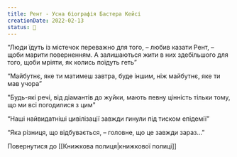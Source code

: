 ```yaml
---
title: Рент - Усна біографія Бастера Кейсі
creationDate: 2022-02-13
status: 🌱
---
```

<div style="display: grid; grid-gap: 1em; grid-template-columns: repeat(1fr);">
<div class="backlink-box">
“Люди їдуть із містечок переважно для того, – любив казати Рент, – щоби марити поверненням. А залишаються жити в них здебільшого для того, щоби мріяти, як колись поїдуть геть”
</div>
<div class="backlink-box">
“Майбутнє, яке ти матимеш завтра, буде іншим, ніж майбутнє, яке ти мав учора”
</div>

<div class="backlink-box">
"Будь-які речі, від діамантів до жуйки, мають певну цінність тільки тому, що ми всі погодилися з цим"
</div>

<div class="backlink-box">
“Наші найвидатніші цивілізації завжди гинули під тиском епідемії”
</div>

<div class="backlink-box">
“Яка різниця, що відбувається, – головне, що це завжди зараз…”
</div>
</div>

Повернутися до [[Книжкова полиця|книжкової полиці]]
